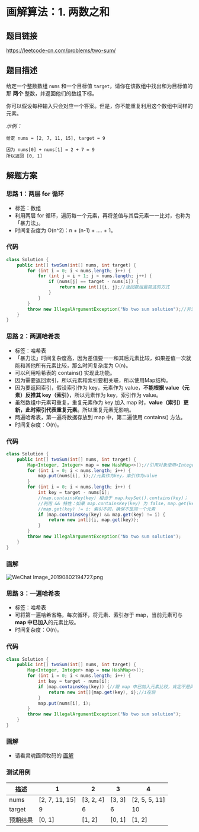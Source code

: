 # 画解算法：1. 两数之和

## 题目链接

https://leetcode-cn.com/problems/two-sum/

## 题目描述

给定一个整数数组 `nums` 和一个目标值 `target`，请你在该数组中找出和为目标值的那 **两个** 整数，并返回他们的数组下标。

你可以假设每种输入只会对应一个答案。但是，你不能重复利用这个数组中同样的元素。

*示例：*

```
给定 nums = [2, 7, 11, 15], target = 9

因为 nums[0] + nums[1] = 2 + 7 = 9
所以返回 [0, 1]
```

## 解题方案

### 思路 1：两层 for 循环
* 标签：数组
* 利用两层 for 循环，遍历每一个元素，再将差值与其后元素一一比对，也称为「暴力法」。
* 时间复杂度为 O(n^2)：n + (n-1) + .... + 1。

<!--more-->
### 代码
```Java
class Solution {
    public int[] twoSum(int[] nums, int target) {
        for (int i = 0; i < nums.length; i++) {
            for (int j = i + 1; j < nums.length; j++) {
                if (nums[j] == target - nums[i]) {
                    return new int[]{i, j};//返回数组最简洁的方式
                }
            }
        }
        throw new IllegalArgumentException("No two sum solution");//非法参数异常：整数数组和目标值不符合条件
    }
}
```

### 思路 2：两遍哈希表
* 标签：哈希表
* 「暴力法」时间复杂度高，因为差值要一一和其后元素比较，如果差值一次就能和其他所有元素比较，那么时间复杂度为 O(n)。
* 可以利用哈希表的 contains() 实现此功能。
* 因为需要返回索引，所以元素和索引要相关联，所以使用Map结构。
* 因为要返回索引，假设索引作为 key，元素作为 value，**不能根据 value（元素）反推其 key（索引）**，所以元素作为 key，索引作为 value。
* 虽然数组中元素可重复，重复元素作为 key 加入 map 时，**value（索引）更新，此时索引代表重复元素**。所以重复元素无影响。
* 两遍哈希表，第一遍将数据存放到 map 中，第二遍使用 contains() 方法。
* 时间复杂度：O(n)。

### 代码
```Java
class Solution {
    public int[] twoSum(int[] nums, int target) {
        Map<Integer, Integer> map = new HashMap<>();//引用对象使用<Integer, Integer>可指定存储类型
        for (int i = 0; i < nums.length; i++) {
            map.put(nums[i], i);//元素作为key，索引作为value
        }
        for (int i = 0; i < nums.length; i++) {
            int key = target - nums[i];
            //map.containsKey(key) 相当于 map.keySet().contains(key)；
            //利用 && 特性：如果 map.containsKey(key) 为 false，map.get(key) 将不执行，避免空指针异常；
            //map.get(key) != i: 索引不同，确保不是同一个元素
            if (map.containsKey(key) && map.get(key) != i) { 
                return new int[]{i, map.get(key)};
            }
        }
        throw new IllegalArgumentException("No two sum solution");
    }
}
```

### 画解
![WeChat Image_20190802194727.png](https://i.loli.net/2019/08/02/5d4422dd22b7854925.png)

### 思路 3：一遍哈希表
* 标签：哈希表
* 可将第一遍哈希省略，每次循环，将元素、索引存于 map，当前元素可与 **map 中已加入**的元素比较。
* 时间复杂度：O(n)。


### 代码
```Java
class Solution {
    public int[] twoSum(int[] nums, int target) {
        Map<Integer, Integer> map = new HashMap<>();
        for (int i = 0; i < nums.length; i++) {
            int key = target - nums[i];
            if (map.containsKey(key)) {//跟 map 中已加入元素比较，肯定不是同一个元素，所以不比较索引
                return new int[]{map.get(key), i};//i在后
            }
            map.put(nums[i], i);
        }
        throw new IllegalArgumentException("No two sum solution");
    }
}
```
### 画解
* 请看灵魂画师牧码的 [画解](https://leetcode-cn.com/problems/two-sum/solution/jie-suan-fa-1-liang-shu-zhi-he-by-guanpengchn/)

### 测试用例
描述 | 1 | 2 | 3 | 4
---|---|---|---|---
nums | [2, 7, 11, 15] | [3, 2, 4] | [3, 3]  | [2, 5, 5, 11]
target | 9 | 6 | 6 | 10
预期结果 | [0, 1] | [1, 2] | [0, 1] | [1, 2]
